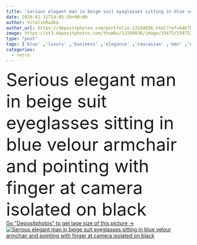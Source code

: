 ```yaml
---
title: 'serious elegant man in beige suit eyeglasses sitting in blue velour armchair and pointing with finger at camera isolated on black'
date: 2020-01-31T14:05:50+00:00
author: VitalikRadko
author_url: https://depositphotos.com/portfolio-13194036.html?ref=64678756
image: https://st3.depositphotos.com/thumbs/13194036/image/33475/334752652/api_thumb_450.jpg?forcejpeg=true
type: "post"
tags: ['blue' ,'luxury' ,'business' ,'elegance' ,'caucasian' ,'man' ,'european' ,'style' ,'retro' ,'vintage' ,'sit' ,'fashion' ,'emotion' ,'suit' ,'beige' ,'elegant' ,'stylish' ,'emotional' ,'businessman' ,'trendy' ,'eyeglasses' ,'tie' ,'serious' ,'handsome' ,'gesture' ,'confident' ,'armchair' ,'fashionable' ,'Velvet' ,'velour' ,'copy space' ,'one person' ,'Studio Shot' ,'young adult' ,'formal wear' ,'isolated on black' ,'point with finger' ]
categories: 
  - retro
---
```

<div aling="center">
            <font size="60"> Serious elegant man in beige suit eyeglasses sitting in blue velour armchair and pointing with finger at camera isolated on black</font>   
</div>
<div>
    <a href='https://st3.depositphotos.com/thumbs/13194036/image/33475/334752652/api_thumb_450.jpg?forcejpeg=true?ref=64678756' target=_blank > Go "Depositphotos" to get lage size of this picture ->
        <img href='https://st3.depositphotos.com/thumbs/13194036/image/33475/334752652/api_thumb_450.jpg?forcejpeg=true?ref=64678756' src='https://st3.depositphotos.com/13194036/33475/i/950/depositphotos_334752652-stock-photo-serious-elegant-man-beige-suit.jpg?forcejpeg=true' alt='Serious elegant man in beige suit eyeglasses sitting in blue velour armchair and pointing with finger at camera isolated on black' >
    </a>
</div>
